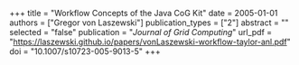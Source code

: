 +++
title = "Workflow Concepts of the Java CoG Kit"
date = 2005-01-01
authors = ["Gregor von Laszewski"]
publication_types = ["2"]
abstract = ""
selected = "false"
publication = "*Journal of Grid Computing*"
url_pdf = "https://laszewski.github.io/papers/vonLaszewski-workflow-taylor-anl.pdf"
doi = "10.1007/s10723-005-9013-5"
+++


